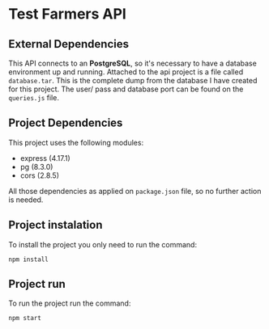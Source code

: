 # Test Farmers API

## External Dependencies

This API connects to an **PostgreSQL**, so it's necessary to have a database environment up and running. Attached to the api project is a file called `database.tar`. This is the complete dump from the database I have created for this project. The user/ pass and database port can be found on the `queries.js` file.


## Project Dependencies

This project uses the following modules:

* express (4.17.1)
* pg (8.3.0)
* cors (2.8.5)

All those dependencies as applied on `package.json` file, so no further action is needed.


## Project instalation

To install the project you only need to run the command:
```
npm install
```

## Project run

To run the project run the command:
```
npm start
```
